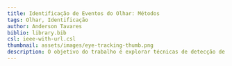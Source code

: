 ```yaml
---
title: Identificação de Eventos do Olhar: Métodos
tags: Olhar, Identificação
author: Anderson Tavares
biblio: library.bib
csl: ieee-with-url.csl
thumbnail: assets/images/eye-tracking-thumb.png
description: O objetivo do trabalho é explorar técnicas de detecção de eventos do olhar.
---
```

